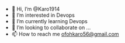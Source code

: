 - 👋 Hi, I’m @Karo1914
- 👀 I’m interested in Devops 
- 🌱 I’m currently learning Devops
- 💞️ I’m looking to collaborate on ...
- 📫 How to reach me ofohkaro56@gmail.com

<!---
Karo1914/Karo1914 is a ✨ special ✨ repository because its `README.md` (this file) appears on your GitHub profile.
You can click the Preview link to take a look at your changes.
--->
